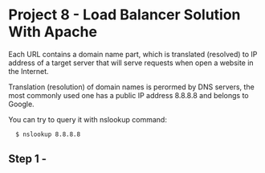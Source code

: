 # Project 8 - Load Balancer Solution With Apache

Each URL contains a domain name part, which is translated (resolved) to IP address of a target server that will serve requests when open a website in the Internet.

Translation (resolution) of domain names is perormed by DNS servers, the most commonly used one has a public IP address 8.8.8.8 and belongs to Google.

You can try to query it with nslookup command:

      $ nslookup 8.8.8.8

## Step 1 - 
